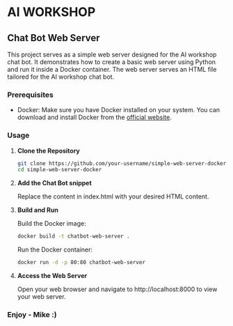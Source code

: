 # AI WORKSHOP
## Chat Bot Web Server 

This project serves as a simple web server designed for the AI workshop chat bot. It demonstrates how to create a basic web server using Python and run it inside a Docker container. The web server serves an HTML file tailored for the AI workshop chat bot.

### Prerequisites

- Docker: Make sure you have Docker installed on your system. You can download and install Docker from the [official website](https://www.docker.com/get-started).

### Usage

1. **Clone the Repository**

   ```bash
   git clone https://github.com/your-username/simple-web-server-docker.git
   cd simple-web-server-docker

2. **Add the Chat Bot snippet**

    Replace the content in index.html with your desired HTML content.


3. **Build and Run**
   
   Build the Docker image:
   ```bash
   docker build -t chatbot-web-server .  
   ```

   Run the Docker container:
   ```bash
   docker run -d -p 80:80 chatbot-web-server

4. **Access the Web Server**

   Open your web browser and navigate to http://localhost:8000 to view your web server.

### Enjoy - Mike :)
